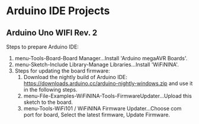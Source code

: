 # Arduino IDE Projects

## Arduino Uno WIFI Rev. 2

Steps to prepare Arduino IDE:
1. menu-Tools-Board-Board Manager...Install 'Arduino megaAVR Boards'.
2. menu-Sketch-Include Library-Manage Libraries...Install 'WiFiNINA'.
3. Steps for updating the board firmware:
	1. Download the nightly build of Arduino IDE: https://downloads.arduino.cc/arduino-nightly-windows.zip and use it in the following steps.
	2. menu-File-Examples-WiFiNINA-Tools-FirmwareUpdater...Upload this sketch to the board.
	3. menu-Tools-WiFi101 / WiFiNINA Firmware Updater...Choose com port for board, Select the latest firmware, Update Firmware.
